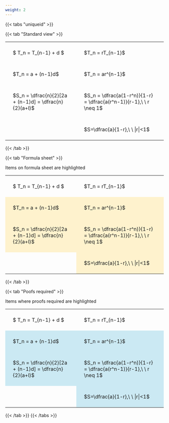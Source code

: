 ```yaml
---
weight: 2
---
```


{{< tabs "uniqueid" >}}

{{< tab "Standard view" >}}

<style type="text/css">
#T_158ea th.col_heading {
  text-align: left;
  font-size: 1em;
}
#T_158ea td {
  text-align: left;
  font-size: 1em;
  padding: 1.5em;
}
</style>
<table id="T_158ea">
  <thead>
  </thead>
  <tbody>
    <tr>
      <td id="T_158ea_row0_col0" class="data row0 col0" >$ T_n = T_{n-1} + d $</td>
      <td id="T_158ea_row0_col1" class="data row0 col1" >$T_n = rT_{n-1}$</td>
    </tr>
    <tr>
      <td id="T_158ea_row1_col0" class="data row1 col0" >$T_n = a + (n-1)d$</td>
      <td id="T_158ea_row1_col1" class="data row1 col1" >$T_n = ar^{n-1}$</td>
    </tr>
    <tr>
      <td id="T_158ea_row2_col0" class="data row2 col0" >$S_n = \dfrac{n}{2}[2a + (n-1)d] = \dfrac{n}{2}(a+l)$</td>
      <td id="T_158ea_row2_col1" class="data row2 col1" >$S_n = \dfrac{a(1-r^n)}{1-r} = \dfrac{a(r^n-1)}{r-1},\ \  r \neq 1$</td>
    </tr>
    <tr>
      <td id="T_158ea_row3_col0" class="data row3 col0" ></td>
      <td id="T_158ea_row3_col1" class="data row3 col1" >$S=\dfrac{a}{1-r},\ \ |r|<1$</td>
    </tr>
  </tbody>
</table>
{{< /tab >}}

{{< tab "Formula sheet" >}}

Items on formula sheet are highlighted 
<br>
<style type="text/css">
#T_917e2 th.col_heading {
  text-align: left;
  font-size: 1em;
}
#T_917e2 td {
  text-align: left;
  font-size: 1em;
  padding: 1.5em;
}
#T_917e2_row1_col0, #T_917e2_row1_col1, #T_917e2_row2_col0, #T_917e2_row2_col1, #T_917e2_row3_col1 {
  background-color: rgba(255,194,10, 0.2);
}
</style>
<table id="T_917e2">
  <thead>
  </thead>
  <tbody>
    <tr>
      <td id="T_917e2_row0_col0" class="data row0 col0" >$ T_n = T_{n-1} + d $</td>
      <td id="T_917e2_row0_col1" class="data row0 col1" >$T_n = rT_{n-1}$</td>
    </tr>
    <tr>
      <td id="T_917e2_row1_col0" class="data row1 col0" >$T_n = a + (n-1)d$</td>
      <td id="T_917e2_row1_col1" class="data row1 col1" >$T_n = ar^{n-1}$</td>
    </tr>
    <tr>
      <td id="T_917e2_row2_col0" class="data row2 col0" >$S_n = \dfrac{n}{2}[2a + (n-1)d] = \dfrac{n}{2}(a+l)$</td>
      <td id="T_917e2_row2_col1" class="data row2 col1" >$S_n = \dfrac{a(1-r^n)}{1-r} = \dfrac{a(r^n-1)}{r-1},\ \  r \neq 1$</td>
    </tr>
    <tr>
      <td id="T_917e2_row3_col0" class="data row3 col0" ></td>
      <td id="T_917e2_row3_col1" class="data row3 col1" >$S=\dfrac{a}{1-r},\ \ |r|<1$</td>
    </tr>
  </tbody>
</table>
{{< /tab >}}

{{< tab "Poofs required" >}}

Items where proofs required are highlighted 
<br>
<style type="text/css">
#T_a42d3 th.col_heading {
  text-align: left;
  font-size: 1em;
}
#T_a42d3 td {
  text-align: left;
  font-size: 1em;
  padding: 1.5em;
}
#T_a42d3_row1_col0, #T_a42d3_row1_col1, #T_a42d3_row2_col0, #T_a42d3_row2_col1, #T_a42d3_row3_col1 {
  background-color: rgba(0,150,200, 0.2);
}
</style>
<table id="T_a42d3">
  <thead>
  </thead>
  <tbody>
    <tr>
      <td id="T_a42d3_row0_col0" class="data row0 col0" >$ T_n = T_{n-1} + d $</td>
      <td id="T_a42d3_row0_col1" class="data row0 col1" >$T_n = rT_{n-1}$</td>
    </tr>
    <tr>
      <td id="T_a42d3_row1_col0" class="data row1 col0" >$T_n = a + (n-1)d$</td>
      <td id="T_a42d3_row1_col1" class="data row1 col1" >$T_n = ar^{n-1}$</td>
    </tr>
    <tr>
      <td id="T_a42d3_row2_col0" class="data row2 col0" >$S_n = \dfrac{n}{2}[2a + (n-1)d] = \dfrac{n}{2}(a+l)$</td>
      <td id="T_a42d3_row2_col1" class="data row2 col1" >$S_n = \dfrac{a(1-r^n)}{1-r} = \dfrac{a(r^n-1)}{r-1},\ \  r \neq 1$</td>
    </tr>
    <tr>
      <td id="T_a42d3_row3_col0" class="data row3 col0" ></td>
      <td id="T_a42d3_row3_col1" class="data row3 col1" >$S=\dfrac{a}{1-r},\ \ |r|<1$</td>
    </tr>
  </tbody>
</table>
{{< /tab >}}
{{< /tabs >}}